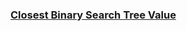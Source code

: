 ### [Closest Binary Search Tree Value](https://leetcode.com/problems/closest-binary-search-tree-value)

